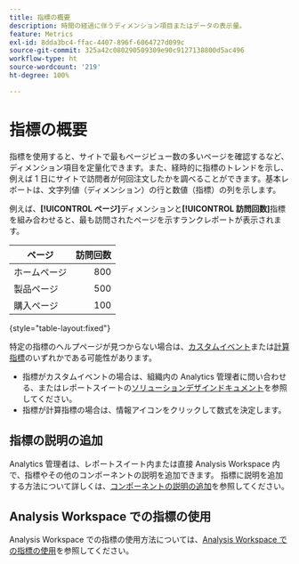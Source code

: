 ```yaml
---
title: 指標の概要
description: 時間の経過に伴うディメンション項目またはデータの表示量。
feature: Metrics
exl-id: 8dda3bc4-ffac-4407-896f-6064727d099c
source-git-commit: 325a42c080290509309e90c9127138800d5ac496
workflow-type: ht
source-wordcount: '219'
ht-degree: 100%

---
```


# 指標の概要

指標を使用すると、サイトで最もページビュー数の多いページを確認するなど、ディメンション項目を定量化できます。また、経時的に指標のトレンドを示し、例えば 1 日にサイトで訪問者が何回注文したかを調べることができます。基本レポートは、文字列値（ディメンション）の行と数値（指標）の列を示します。

例えば、**[!UICONTROL ページ]**&#x200B;ディメンションと&#x200B;**[!UICONTROL 訪問回数]**&#x200B;指標を組み合わせると、最も訪問されたページを示すランクレポートが表示されます。

| ページ | 訪問回数 |
| --- | ---: |
| ホームページ | 800 |
| 製品ページ | 500 |
| 購入ページ | 100 |

{style="table-layout:fixed"}

特定の指標のヘルプページが見つからない場合は、[カスタムイベント](custom-events.md)または[計算指標](../calculated-metrics/cm-overview.md)のいずれかである可能性があります。

* 指標がカスタムイベントの場合は、組織内の Analytics 管理者に問い合わせる、またはレポートスイートの[ソリューションデザインドキュメント](/help/implement/prepare/solution-design.md)を参照してください。
* 指標が計算指標の場合は、情報アイコンをクリックして数式を決定します。

## 指標の説明の追加

Analytics 管理者は、レポートスイート内または直接 Analysis Workspace 内で、指標やその他のコンポーネントの説明を追加できます。 指標に説明を追加する方法について詳しくは、[コンポーネントの説明の追加](/help/analyze/analysis-workspace/components/add-component-descriptions.md)を参照してください。

## Analysis Workspace での指標の使用

Analysis Workspace での指標の使用方法については、[Analysis Workspace での指標の使用](/help/analyze/analysis-workspace/components/apply-create-metrics.md)を参照してください。
